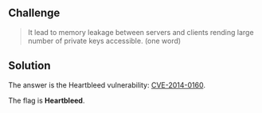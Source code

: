 ## Challenge
> It lead to memory leakage between servers and clients rending large number of private keys accessible. (one word)

## Solution
The answer is the Heartbleed vulnerability: [CVE-2014-0160](https://cve.mitre.org/cgi-bin/cvename.cgi?name=cve-2014-0160).

The flag is **Heartbleed**.
